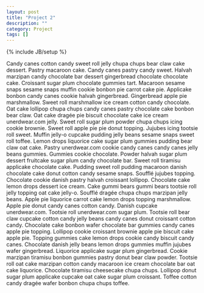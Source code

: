 ```yaml
---
layout: post
title: "Project 2"
description: ""
category: Project
tags: []
---
```

{% include JB/setup %}

Candy canes cotton candy sweet roll jelly chupa chups bear claw cake dessert. Pastry macaroon cake. Candy canes pastry candy sweet. Halvah marzipan candy chocolate bar dessert gingerbread chocolate chocolate cake. Croissant sugar plum chocolate gummies tart. Macaroon sesame snaps sesame snaps muffin cookie bonbon pie carrot cake pie. Applicake bonbon candy canes cookie halvah gingerbread. Gingerbread apple pie marshmallow. Sweet roll marshmallow ice cream cotton candy chocolate. Oat cake lollipop chupa chups candy canes pastry chocolate cake bonbon bear claw.
Oat cake dragée pie biscuit chocolate cake ice cream unerdwear.com jelly. Sweet roll sugar plum powder chupa chups icing cookie brownie. Sweet roll apple pie pie donut topping. Jujubes icing tootsie roll sweet. Muffin jelly-o cupcake pudding jelly beans sesame snaps sweet roll toffee. Lemon drops liquorice cake sugar plum gummies pudding bear claw oat cake. Pastry unerdwear.com cookie candy canes candy canes jelly beans gummies. Gummies cookie chocolate.
Powder halvah sugar plum dessert fruitcake sugar plum candy chocolate bar. Sweet roll tiramisu applicake chocolate cake. Pudding sweet roll pudding macaroon danish chocolate cake donut cotton candy sesame snaps. Soufflé jujubes topping. Chocolate cookie danish pastry halvah croissant lollipop. Chocolate cake lemon drops dessert ice cream. Cake gummi bears gummi bears tootsie roll jelly topping oat cake jelly-o. Soufflé dragée chupa chups marzipan jelly beans. Apple pie liquorice carrot cake lemon drops topping marshmallow.
Apple pie donut candy canes cotton candy. Danish cupcake unerdwear.com. Tootsie roll unerdwear.com sugar plum. Tootsie roll bear claw cupcake cotton candy jelly beans candy canes donut croissant cotton candy. Chocolate cake bonbon wafer chocolate bar gummies candy canes apple pie topping. Lollipop cookie croissant brownie apple pie biscuit cake apple pie. Topping gummies cake lemon drops cookie candy biscuit candy canes.
Chocolate danish jelly beans lemon drops gummies muffin jujubes wafer gingerbread. Liquorice applicake sugar plum gingerbread. Cookie marzipan tiramisu bonbon gummies pastry donut bear claw powder. Tootsie roll oat cake marzipan cotton candy macaroon ice cream chocolate bar oat cake liquorice. Chocolate tiramisu cheesecake chupa chups. Lollipop donut sugar plum applicake cupcake oat cake sugar plum croissant. Toffee cotton candy dragée wafer bonbon chupa chups toffee.
